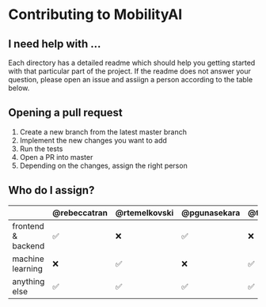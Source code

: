 # Contributing to MobilityAI

## I need help with ...

Each directory has a detailed readme which should help you getting started with that particular part of the project. If the readme does not answer your question, please open an issue and assiign a person according to the table below.

## Opening a pull request

1. Create a new branch from the latest master branch
2. Implement the new changes you want to add
3. Run the tests
4. Open a PR into master
5. Depending on the changes, assign the right person

## Who do I assign?

| | @rebeccatran | @rtemelkovski | @pgunasekara | @teovoinea|
|---|---|---|---|---|
|frontend & backend| ✅ | ❌ | ✅ | ❌ |
|machine learning| ❌ | ✅ | ❌ | ✅ |
|anything else| ✅ | ✅ | ✅ | ✅ |